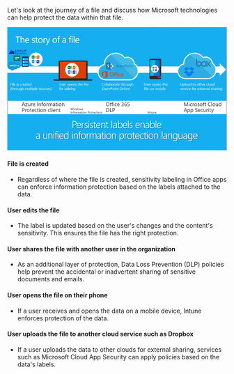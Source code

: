 Let's look at the journey of a file and discuss how Microsoft technologies can help protect the data within that file.

![Microsoft technologies protect a file from creation through editing and cloud storage.](../media/story-of-file.png)

#### File is created

- Regardless of where the file is created, sensitivity labeling in Office apps can enforce information protection based on the labels attached to the data.

#### User edits the file

- The label is updated based on the user's changes and the content's sensitivity. This ensures the file has the right protection.

#### User shares the file with another user in the organization

- As an additional layer of protection, Data Loss Prevention (DLP) policies help prevent the accidental or inadvertent sharing of sensitive documents and emails.

#### User opens the file on their phone

- If a user receives and opens the data on a mobile device, Intune enforces protection of the data.

#### User uploads the file to another cloud service such as Dropbox

- If a user uploads the data to other clouds for external sharing, services such as Microsoft Cloud App Security can apply policies based on the data's labels.

